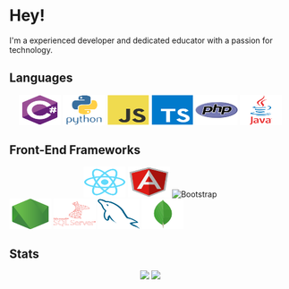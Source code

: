 # Hey!

<p>I'm a experienced developer and dedicated educator with a passion for technology.</p>

## Languages

<div align="center">
  <img alt="C#"         height="54" width="75" src="https://raw.githubusercontent.com/devicons/devicon/master/icons/csharp/csharp-original.svg">
  <img alt="Python"     height="54" width="75" src="https://raw.githubusercontent.com/devicons/devicon/master/icons/python/python-original-wordmark.svg">
  <img alt="Javascript" height="54" width="75" src="https://raw.githubusercontent.com/devicons/devicon/master/icons/javascript/javascript-original.svg">
  <img alt="Typescript" height="54" width="75" src="https://raw.githubusercontent.com/devicons/devicon/master/icons/typescript/typescript-original.svg">
  <img alt="PHP"        height="54" width="75" src="https://raw.githubusercontent.com/devicons/devicon/master/icons/php/php-original.svg">
  <img alt="Java"       height="54" width="75" src="https://raw.githubusercontent.com/devicons/devicon/master/icons/java/java-original-wordmark.svg">
</div>

## Front-End Frameworks
<div align="center">
  <img alt="React JS"   height="54" width="75" src="https://raw.githubusercontent.com/devicons/devicon/master/icons/react/react-original.svg">
  <img alt="Angular"    height="54" width="75" src="https://raw.githubusercontent.com/devicons/devicon/master/icons/angularjs/angularjs-original.svg">
  <img alt="Bootstrap"  height="54" width="75" src="https://cdn.jsdelivr.net/gh/devicons/devicon/icons/bootstrap/bootstrap-original.svg">
</div>

<div>
  <img alt="Node JS"    height="54" width="75" src="https://raw.githubusercontent.com/devicons/devicon/master/icons/nodejs/nodejs-original.svg">
  <img alt="My SQL"     height="54" width="75" src="https://raw.githubusercontent.com/devicons/devicon/master/icons/microsoftsqlserver/microsoftsqlserver-line-wordmark.svg">
  <img alt="My SQL"     height="54" width="75" src="https://raw.githubusercontent.com/devicons/devicon/master/icons/mysql/mysql-original.svg">
  <img alt="Mongo DB"   height="54" width="75" src="https://raw.githubusercontent.com/devicons/devicon/master/icons/mongodb/mongodb-original.svg">
</div>

## Stats

<div align="center">
  <img height="180em" src="https://github-readme-stats.vercel.app/api?username=lucassimionatoistaken&show_icons=true&theme=tokyonight"/>
  <img height="180em" src="https://github-readme-stats.vercel.app/api/top-langs/?username=lucassimionatoistaken&layout=compact&theme=tokyonight"/>
</div>
<br>

